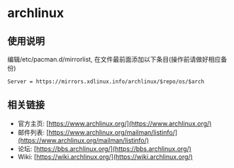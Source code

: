 # archlinux

## 使用说明

编辑/etc/pacman.d/mirrorlist, 在文件最前面添加以下条目(操作前请做好相应备份)

```
Server = https://mirrors.xdlinux.info/archlinux/$repo/os/$arch
```

## 相关链接

* 官方主页: [https://www.archlinux.org/](https://www.archlinux.org/)
* 邮件列表: [https://www.archlinux.org/mailman/listinfo/](https://www.archlinux.org/mailman/listinfo/)
* 论坛: [https://bbs.archlinux.org/](https://bbs.archlinux.org/)
* Wiki: [https://wiki.archlinux.org/](https://wiki.archlinux.org/)
